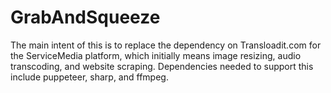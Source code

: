 # GrabAndSqueeze

The main intent of this is to replace the dependency on Transloadit.com for the ServiceMedia platform, which initially means image resizing, audio transcoding, and website scraping.  Dependencies needed to support this include puppeteer, sharp, and ffmpeg. 